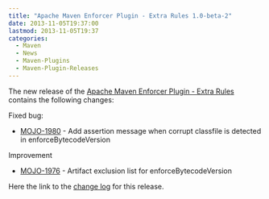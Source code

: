 ```yaml
---
title: "Apache Maven Enforcer Plugin - Extra Rules 1.0-beta-2"
date: 2013-11-05T19:37:00
lastmod: 2013-11-05T19:37
categories:
  - Maven
  - News
  - Maven-Plugins
  - Maven-Plugin-Releases
---
```

The new release of the [Apache Maven Enforcer Plugin - Extra Rules](http://mojo.codehaus.org/extra-enforcer-rules/)
contains the following changes:

Fixed bug:

 * [MOJO-1980](https://issues.apache.org/jira/browse/MOJO-1980) - Add assertion message when corrupt classfile is detected in enforceBytecodeVersion

Improvement

 * [MOJO-1976](https://issues.apache.org/jira/browse/MOJO-1976) - Artifact exclusion list for enforceBytecodeVersion

Here the link to the [change log](https://jira.codehaus.org/secure/ReleaseNote.jspa?projectId=11062&version=19563) for this release.
